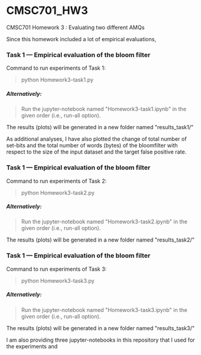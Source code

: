 # CMSC701_HW3
CMSC701 Homework 3 : Evaluating two different AMQs

Since this homework included a lot of empirical evaluations, 

### Task 1 — Empirical evaluation of the bloom filter
Command to run experiments of Task 1:
> python Homework3-task1.py
##### Alternatively:
> Run the jupyter-notebook named "Homework3-task1.ipynb" in the given order (i.e., run-all option).

The results (plots) will be generated in a new folder named "results_task1/"

As additional analyses, I have also plotted the change of total number of set-bits and the total number of words (bytes) of the bloomfilter with respect to the size of the input dataset and the target false positive rate.

### Task 1 — Empirical evaluation of the bloom filter
Command to run experiments of Task 2:
> python Homework3-task2.py
##### Alternatively:
> Run the jupyter-notebook named "Homework3-task2.ipynb" in the given order (i.e., run-all option).

The results (plots) will be generated in a new folder named "results_task2/"


### Task 1 — Empirical evaluation of the bloom filter
Command to run experiments of Task 3:
> python Homework3-task3.py
##### Alternatively:
> Run the jupyter-notebook named "Homework3-task3.ipynb" in the given order (i.e., run-all option).

The results (plots) will be generated in a new folder named "results_task3/"


I am also providing three jupyter-notebooks in this repository that I used for the experiments and 
